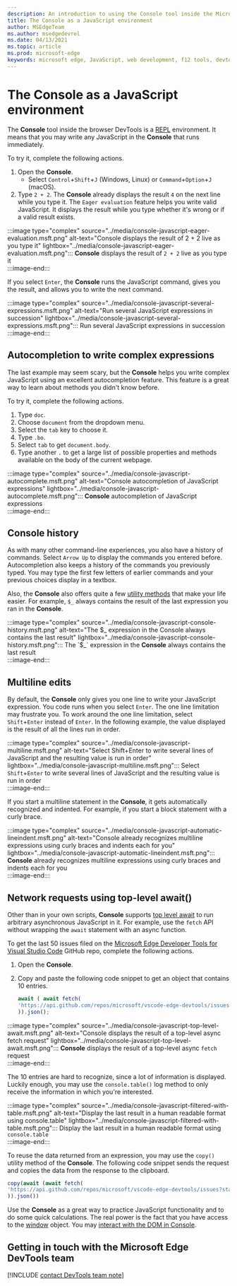 ```yaml
---
description: An introduction to using the Console tool inside the Microsoft Edge Developer Tools as a JavaScript environment.
title: The Console as a JavaScript environment
author: MSEdgeTeam
ms.author: msedgedevrel
ms.date: 04/13/2021
ms.topic: article
ms.prod: microsoft-edge
keywords: microsoft edge, JavaScript, web development, f12 tools, devtools
---
```

# The Console as a JavaScript environment  

The **Console** tool inside the browser DevTools is a [REPL][WikiReadEvalPrintLoop] environment.  It means that you may write any JavaScript in the **Console** that runs immediately.

To try it, complete the following actions.  

1.  Open the **Console**.  
    *   Select `Control`+`Shift`+`J` \(Windows, Linux\) or `Command`+`Option`+`J` \(macOS\).  
1.  Type `2 + 2`.  The **Console** already displays the result `4` on the next line while you type it.  The `Eager evaluation` feature helps you write valid JavaScript.  It displays the result while you type whether it's wrong or if a valid result exists.  

:::image type="complex" source="../media/console-javascript-eager-evaluation.msft.png" alt-text="Console displays the result of 2 + 2 live as you type it" lightbox="../media/console-javascript-eager-evaluation.msft.png":::
   **Console** displays the result of `2 + 2` live as you type it  
:::image-end:::  

If you select `Enter`, the **Console** runs the JavaScript command, gives you the result, and allows you to write the next command.  

:::image type="complex" source="../media/console-javascript-several-expressions.msft.png" alt-text="Run several JavaScript expressions in succession" lightbox="../media/console-javascript-several-expressions.msft.png":::
   Run several JavaScript expressions in succession  
:::image-end:::  

## Autocompletion to write complex expressions

The last example may seem scary, but the **Console** helps you write complex JavaScript using an excellent autocompletion feature.  This feature is a great way to learn about methods you didn't know before.  

To try it, complete the following actions.  

1.  Type `doc`.  
1.  Choose `document` from the dropdown menu.  
1.  Select the `tab` key to choose it.  
1.  Type `.bo`.  
1.  Select `tab` to get `document.body`.  
1.  Type another `.` to get a large list of possible properties and methods available on the body of the current webpage.  

:::image type="complex" source="../media/console-javascript-autocomplete.msft.png" alt-text="Console autocompletion of JavaScript expressions" lightbox="../media/console-javascript-autocomplete.msft.png":::
   **Console** autocompletion of JavaScript expressions  
:::image-end:::  

## Console history

As with many other command-line experiences, you also have a history of commands.  Select `Arrow Up` to display the commands you entered before.  Autocompletion also keeps a history of the commands you previously typed.  You may type the first few letters of earlier commands and your previous choices display in a textbox.  

Also, the **Console** also offers quite a few [utility methods][DevtoolsConsoleUtilities] that make your life easier.  For example, `$_` always contains the result of the last expression you ran in the **Console**.

:::image type="complex" source="../media/console-javascript-console-history.msft.png" alt-text="The $_ expression in the Console always contains the last result" lightbox="../media/console-javascript-console-history.msft.png":::
    The `$_` expression in the **Console** always contains the last result  
:::image-end:::  

## Multiline edits

By default, the **Console** only gives you one line to write your JavaScript expression.  You code runs when you select `Enter`. The one line limitation may frustrate you.  To work around the one line limitation, select `Shift`+`Enter` instead of `Enter`.  In the following example, the value displayed is the result of all the lines run in order.  

:::image type="complex" source="../media/console-javascript-multiline.msft.png" alt-text="Select Shift+Enter to write several lines of JavaScript and the resulting value is run in order" lightbox="../media/console-javascript-multiline.msft.png":::
   Select `Shift`+`Enter` to write several lines of JavaScript and the resulting value is run in order  
:::image-end:::  

If you start a multiline statement in the **Console**, it gets automatically recognized and indented.  For example, if you start a block statement with a curly brace.  

:::image type="complex" source="../media/console-javascript-automatic-lineindent.msft.png" alt-text="Console already recognizes multiline expressions using curly braces and indents each for you" lightbox="../media/console-javascript-automatic-lineindent.msft.png":::
    **Console** already recognizes multiline expressions using curly braces and indents each for you  
:::image-end:::  

## Network requests using top-level await()  

Other than in your own scripts, **Console** supports [top level await][GithubTc39ProposalTopLevelAwait] to run arbitrary asynchronous JavaScript in it.  For example, use the `fetch` API without wrapping the `await` statement with an async function.  

To get the last 50 issues filed on the [Microsoft Edge Developer Tools for Visual Studio Code][GithubMicrosoftVscodeEdgeDevtools] GitHub repo, complete the following actions.  

1.  Open the **Console**.  
1.  Copy and paste the following code snippet to get an object that contains 10 entries.  
    
    ```javascript
    await ( await fetch(
    'https://api.github.com/repos/microsoft/vscode-edge-devtools/issues?state=all&per_page=50&page=1'
    )).json();
    ```  
    
:::image type="complex" source="../media/console-javascript-top-level-await.msft.png" alt-text="Console displays the result of a top-level async fetch request" lightbox="../media/console-javascript-top-level-await.msft.png":::
    **Console** displays the result of a top-level async `fetch` request  
:::image-end:::  

The 10 entries are hard to recognize, since a lot of information is displayed.  Luckily enough, you may use the `console.table()` log method to only receive the information in which you're interested.  

:::image type="complex" source="../media/console-javascript-filtered-with-table.msft.png" alt-text="Display the last result in a human readable format using console.table" lightbox="../media/console-javascript-filtered-with-table.msft.png":::
    Display the last result in a human readable format using `console.table`  
:::image-end:::  

To reuse the data returned from an expression, you may use the `copy()` utility method of the **Console**.  The following code snippet sends the request and copies the data from the response to the clipboard.  

```javascript
copy(await (await fetch(
'https://api.github.com/repos/microsoft/vscode-edge-devtools/issues?state=all&per_page=50&page=1'
)).json())
```  

Use the **Console** as a great way to practice JavaScript functionality and to do some quick calculations.  The real power is the fact that you have access to the [window][MdnDocsWebApiWindow] object.  You may [interact with the DOM in Console][DevtoolsConsoleConsoleDomInteraction].  

## Getting in touch with the Microsoft Edge DevTools team  

[!INCLUDE [contact DevTools team note](../includes/contact-devtools-team-note.md)]  

<!-- links -->  

[DevtoolsConsoleConsoleDomInteraction]: ./console-dom-interaction.md "Use the Console to interact with the DOM | Microsoft Docs"  
[DevtoolsConsoleUtilities]: ./utilities.md "Console Utilities API reference | Microsoft Docs"  

[GithubMicrosoftVscodeEdgeDevtools]: https://github.com/microsoft/vscode-edge-devtools "microsoft/vscode-edge-devtools | GitHub"  

[GithubTc39ProposalTopLevelAwait]: https://github.com/tc39/proposal-top-level-await "ECMAScript proposal: Top-level await - tc39/proposal-top-level-await | GitHub"

[MdnDocsWebApiWindow]: https://developer.mozilla.org/docs/Web/API/Window "Window | MDN"  

[WikiReadEvalPrintLoop]: https://en.wikipedia.org/wiki/Read%E2%80%93eval%E2%80%93print_loop "Read–eval–print loop | Wikipedia"  
